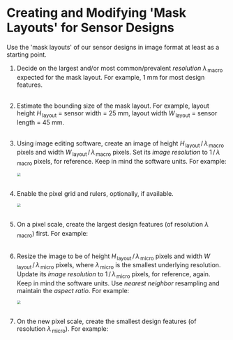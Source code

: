 # Creating and Modifying 'Mask Layouts' for Sensor Designs

Use the 'mask layouts' of our sensor designs in image format at least as a starting point.

 1. Decide on the largest and/or most common/prevalent *resolution* $\lambda_{\,\textsf{macro}}$ expected for the mask layout. For example, 1 mm for most design features. \
    ​

 2. Estimate the bounding size of the mask layout. For example, layout height $H_{\,\textsf{layout}}$ = sensor width = 25 mm, layout width $W_{\,\textsf{layout}}$ = sensor length = 45 mm. \
    ​

 3. Using image editing software, create an image of height $H_{\,\textsf{layout}}\,/\,\lambda_{\,\textsf{macro}}$ pixels and width $W_{\,\textsf{layout}}\,/\,\lambda_{\,\textsf{macro}}$ pixels. Set its *image resolution* to $1\,/\,\lambda_{\,\textsf{macro}}$ pixels, for reference. Keep in mind the software units. For example:
    
    <img src="https://raw.githubusercontent.com/keeganmjgreen/3D-Printed-Sensors-Manual-Demo/main/img/Creating-and-Modifying-Mask-Layouts-for-Sensor-Designs-Figure-1.png" style="zoom:50%;" /> \
    ​
    
 4. Enable the pixel grid and rulers, optionally, if available.
    
    <img src="https://raw.githubusercontent.com/keeganmjgreen/3D-Printed-Sensors-Manual-Demo/main/img/Creating-and-Modifying-Mask-Layouts-for-Sensor-Designs-Figure-2.png" style="zoom:50%;" /> \
    ​
    
 5. On a pixel scale, create the largest design features (of resolution $\lambda_{\,\textsf{macro}}$) first. For example: \
    ​
    
 6. Resize the image to be of height $H_{\,\textsf{layout}}\,/\,\lambda_{\,\textsf{micro}}$ pixels and width $W_{\,\textsf{layout}}\,/\,\lambda_{\,\textsf{micro}}$ pixels, where $\lambda_{\,\textsf{micro}}$ is the smallest underlying resolution. Update its *image resolution* to $1\,/\,\lambda_{\,\textsf{micro}}$ pixels, for reference, again. Keep in mind the software units. Use *nearest neighbor* resampling and maintain the *aspect ratio*. For example:
    
    <img src="https://raw.githubusercontent.com/keeganmjgreen/3D-Printed-Sensors-Manual-Demo/main/img/Creating-and-Modifying-Mask-Layouts-for-Sensor-Designs-Figure-4.png" style="zoom:50%;" /> \
    ​
    
 7. On the new pixel scale, create the smallest design features (of resolution $\lambda_{\,\textsf{micro}}$). For example:
